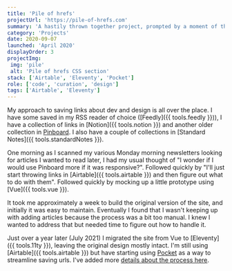 ```yaml
---
title: 'Pile of hrefs'
projectUrl: 'https://pile-of-hrefs.com'
summary: 'A hastily thrown together project, prompted by a moment of thinking "Maybe I would use Pinboard more if it was responsive?"'
category: 'Projects'
date: 2020-09-07
launched: 'April 2020'
displayOrder: 3
projectImg:
 img: 'pile'
 alt: 'Pile of hrefs CSS section'
stack: ['Airtable', 'Eleventy', 'Pocket']
role: ['code', 'curation', 'design']
tags: ['Airtable', 'Eleventy']
---
```


My approach to saving links about dev and design is all over the place. I have some saved in my RSS reader of choice ([Feedly]({{ tools.feedly }})), I have a collection of links in [Notion]({{ tools.notion }}) and another older collection in [Pinboard](http://pinboard.in/). I also have a couple of collections in [Standard Notes]({{ tools.standardNotes }}).

One morning as I scanned my various Monday morning newsletters looking for articles I wanted to read later, I had my usual thought of "I wonder if I would use Pinboard more if it was responsive?". Followed quickly by "I'll just start throwing links in [Airtable]({{ tools.airtable }}) and then figure out what to do with them". Followed quickly by mocking up a little prototype using [Vue]({{ tools.vue }}).

It took me approximately a week to build the original version of the site, and initially it was easy to maintain. Eventually I found that I wasn't keeping up with adding articles because the process was a bit too manual. I knew I wanted to address that but needed time to figure out how to handle it.

Just over a year later (July 2021) I migrated the site from Vue to [Eleventy]({{ tools.11ty }}), leaving the original design mostly intact. I'm still using [Airtable]({{ tools.airtable }}) but have starting using [Pocket](https://getpocket.com/) as a way to streamline saving urls. I've added more [details about the process here](/notes/migrating-the-pile).
